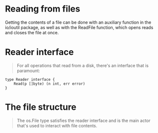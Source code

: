 # Reading from files

Getting the contents of a file can be done with an auxiliary function in the io/ioutil package, as well as with the ReadFile function,
which opens reads and closes the file at once.

# Reader interface
> For all operations that read from a disk, there's an interface that is paramount:

    type Reader interface {
        Read(p []byte) (n int, err error)
    }

# The file structure
> The os.File type satisfies the reader interface and is the main actor that's used to interact with file contents.    